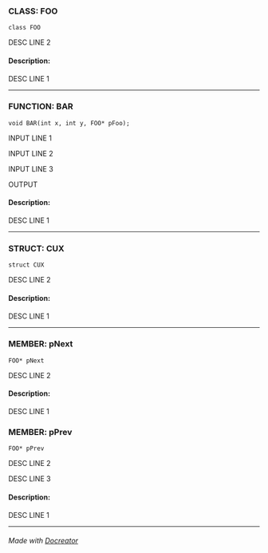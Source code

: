 ### **CLASS**: FOO

``` class FOO ```

DESC LINE 2

#### **Description:**
DESC LINE 1

----------
### **FUNCTION**: BAR

``` void BAR(int x, int y, FOO* pFoo);  ```

INPUT LINE 1

INPUT LINE 2

INPUT LINE 3

OUTPUT

#### **Description:**
DESC LINE 1

----------
### **STRUCT**: CUX

``` struct CUX ```

DESC LINE 2

#### **Description:**
DESC LINE 1

----------
### **MEMBER**: pNext

``` FOO* pNext ```

DESC LINE 2

#### **Description:**
DESC LINE 1

### **MEMBER**: pPrev

``` FOO* pPrev ```

DESC LINE 2

DESC LINE 3

#### **Description:**
DESC LINE 1

----------

###### Made with [Docreator](https://github.com/nirex0/docreator)